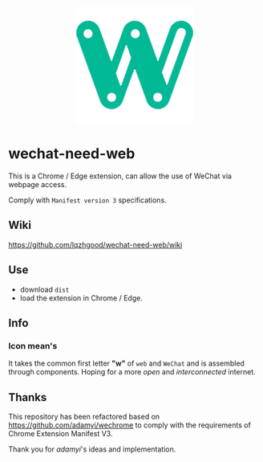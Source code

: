 <p align="center">
<img src="./src/assets/logo.png"  />
</p>

# wechat-need-web

This is a Chrome / Edge extension, can allow the use of WeChat via webpage access.

Comply with `Manifest version 3` specifications.

## Wiki

https://github.com/lqzhgood/wechat-need-web/wiki

## Use

-   download `dist`
-   load the extension in Chrome / Edge.

## Info

### Icon mean's

It takes the common first letter __"w"__ of `web` and `WeChat` and is assembled through components. Hoping for a more _open_ and _interconnected_ internet.

## Thanks

This repository has been refactored based on https://github.com/adamyi/wechrome to comply with the requirements of Chrome Extension Manifest V3.

Thank you for _adamyi_'s ideas and implementation.
